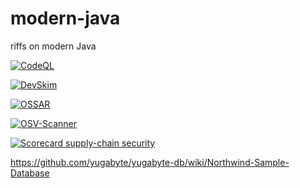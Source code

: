 # modern-java
riffs on modern Java

[![CodeQL](https://github.com/wsollers/modern-java/actions/workflows/github-code-scanning/codeql/badge.svg)](https://github.com/wsollers/modern-java/actions/workflows/github-code-scanning/codeql)

[![DevSkim](https://github.com/wsollers/modern-java/actions/workflows/devskim.yml/badge.svg)](https://github.com/wsollers/modern-java/actions/workflows/devskim.yml)

[![OSSAR](https://github.com/wsollers/modern-java/actions/workflows/ossar.yml/badge.svg)](https://github.com/wsollers/modern-java/actions/workflows/ossar.yml)

[![OSV-Scanner](https://github.com/wsollers/modern-java/actions/workflows/osv-scanner.yml/badge.svg)](https://github.com/wsollers/modern-java/actions/workflows/osv-scanner.yml)

[![Scorecard supply-chain security](https://github.com/wsollers/modern-java/actions/workflows/scorecard.yml/badge.svg)](https://github.com/wsollers/modern-java/actions/workflows/scorecard.yml)



https://github.com/yugabyte/yugabyte-db/wiki/Northwind-Sample-Database
